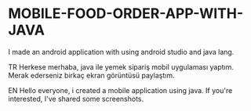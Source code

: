 # MOBILE-FOOD-ORDER-APP-WITH-JAVA
I made an android application with using android studio and java lang.

TR
  Herkese merhaba, java ile yemek sipariş mobil uygulaması yaptım.
  Merak ederseniz birkaç ekran görüntüsü paylaştım.
  
EN
  Hello everyone, i created a mobile application using java.
  If you're interested, I've shared some screenshots.
